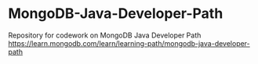 # MongoDB-Java-Developer-Path
Repository for codework on MongoDB Java Developer Path
https://learn.mongodb.com/learn/learning-path/mongodb-java-developer-path
